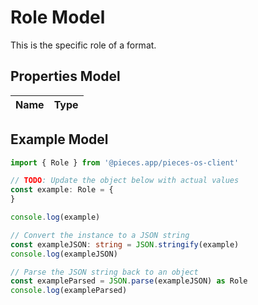
# Role Model

This is the specific role of a format.

## Properties Model

Name | Type
------------ | -------------

## Example Model

```typescript
import { Role } from '@pieces.app/pieces-os-client'

// TODO: Update the object below with actual values
const example: Role = {
}

console.log(example)

// Convert the instance to a JSON string
const exampleJSON: string = JSON.stringify(example)
console.log(exampleJSON)

// Parse the JSON string back to an object
const exampleParsed = JSON.parse(exampleJSON) as Role
console.log(exampleParsed)
```


